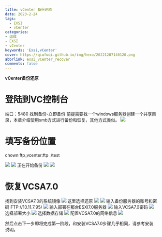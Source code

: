 ```yaml
---
title: vCenter 备份还原
date: 2023-2-24
tags:
  - EXSI
  - vCenter
categories: 
- 运维
- EXSI
- vCenter
keywords: 'Exsi,vCenter'
cover: https://qiufuqi.github.io/img/hexo/20221207140120.png
abbrlink: exsi_vCenter_recover
comments: false
---
```


**vCenter备份还原**

# 登陆到VC控制台
端口：5480
找到备份-立即备份
前提需要找一个windows服务器创建一个共享目录，本章介绍使用smb方式进行备份和恢复，其他方式类似。
![](https://qiufuqi.github.io/img/hexo/20230224153604.png)
# 填写备份位置
chown ftp_vcenter:ftp ./test

![](https://qiufuqi.github.io/img/hexo/20230224153633.png)
![](https://qiufuqi.github.io/img/hexo/20230224153644.png)
正在开始备份
![](https://qiufuqi.github.io/img/hexo/20230224153704.png)
![](https://qiufuqi.github.io/img/hexo/20230224153710.png)
# 恢复VCSA7.0
找到安装VCSA7.0的系统镜像
![](https://qiufuqi.github.io/img/hexo/20230224153725.png)
这里选择还原
![](https://qiufuqi.github.io/img/hexo/20230224153746.png)
![](https://qiufuqi.github.io/img/hexo/20230224153757.png)
输入备份服务器的账号和密码
FTP://10.11.7.95/
![](https://qiufuqi.github.io/img/hexo/20230224153812.png)
输入部署在那台ESXI7.0服务器
![](https://qiufuqi.github.io/img/hexo/20230224153827.png)
输入VCSA7.0密码
![](https://qiufuqi.github.io/img/hexo/20230224153847.png)
选择部署大小
![](https://qiufuqi.github.io/img/hexo/20230224153904.png)
选择数据存储
![](https://qiufuqi.github.io/img/hexo/20230224153925.png)
配置VCSA7.0的网络信息
![](https://qiufuqi.github.io/img/hexo/20230224153938.png)

然后点击下一步即将完成第一阶段，和安装VCSA7.0步骤几乎相同，请参考安装说明。
